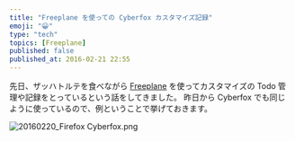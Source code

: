 ```yaml
---
title: "Freeplane を使っての Cyberfox カスタマイズ記録"
emoji: "😀"
type: "tech"
topics: [Freeplane]
published: false
published_at: 2016-02-21 22:55
---
```


先日、ザッハトルテを食べながら [Freeplane](http://www.freeplane.org/wiki/index.php/Main_Page) を使ってカスタマイズの Todo 管理や記録をとっているという話をしてきました。
昨日から Cyberfox でも同じように使っているので、例ということで挙げておきます。

![20160220_Firefox Cyberfox.png](https://qiita-image-store.s3.amazonaws.com/0/24711/a6e9acc8-b759-548b-4a16-5293a58a5cd0.png)

